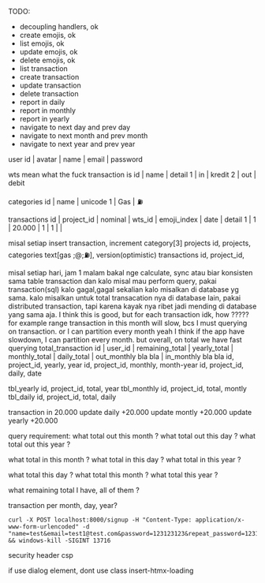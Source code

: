 
TODO:
- decoupling handlers, ok
- create emojis, ok
- list emojis, ok
- update emojis, ok
- delete emojis, ok
- list transaction
- create transaction
- update transaction
- delete transaction
- report in daily
- report in monthly
- report in yearly
- navigate to next day and prev day
- navigate to next month and prev month
- navigate to next year and prev year

user
id | avatar | name | email | password

wts mean what the fuck transaction is
id | name | detail
1  | in   | kredit
2  | out  | debit

categories
id | name | unicode
1  | Gas  | ⛽

transactions
id | project_id  | nominal | wts_id | emoji_index | date | detail
1  |     1       | 20.000  | 1      | 1           |      | 

misal
setiap insert transaction, increment category[3]
projects
id, projects, categories text[gas ;@;⛽], version(optimistic)
transactions
id, project_id, 

misal setiap hari, jam 1 malam bakal nge calculate, sync atau biar konsisten sama table transaction
dan kalo misal mau perform query, pakai transaction(sql) kalo gagal,gagal sekalian kalo misalkan di database yg sama.
kalo misalkan untuk total transacation nya di database lain, pakai distributed transaction, tapi karena kayak nya ribet jadi mending di database yang sama aja.
I think this is good, but for each transaction idk, how ?????
for example range transaction in this month will slow, bcs I must querying on transaction. or I can partition every month
yeah I think if the app have slowdown, I can partition every month. 
but overall, on total we have fast querying
total_transaction
id | user_id | remaining_total | yearly_total | monthly_total | daily_total | out_monthly bla bla | in_monthly bla bla
id, project_id, yearly, year
id, project_id, monthly, month-year
id, project_id, daily, date

tbl_yearly
id, project_id, total, year
tbl_monthly
id, project_id, total, montly
tbl_daily
id, project_id, total, daily

transaction in 20.000
update daily +20.000
update montly +20.000
update yearly +20.000


query requirement:
what total out this month ?
what total out this day ?
what total out this year ?

what total in this month ?
what total in this day ?
what total in this year ?

what total this day ?
what total this month ?
what total this year ?

what remaining total I have, all of them ?

transaction per month, day, year?


```
curl -X POST localhost:8000/signup -H "Content-Type: application/x-www-form-urlencoded" -d "name=test&email=test1@test.com&password=123123123&repeat_password=123123123" && windows-kill -SIGINT 13716
```

security header csp

if use dialog element, dont use class insert-htmx-loading